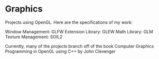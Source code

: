 # Graphics

Projects using OpenGL.  Here are the specifications of my work:

Window Management: GLFW
Extension Library: GLEW
Math Library: GLM
Texture Management: SOIL2

Currently, many of the projects branch off of the book Computer Graphics Programming in OpenGL using C++ by John Clevenger

